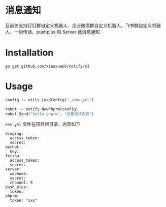 # 消息通知

目前仅支持钉钉群自定义机器人、企业微信群自定义机器人、飞书群自定义机器人、一封传话、pushplus 和 Server 酱消息通知

# Installation

    go get github.com/xiaoxuan6/notify/v3

# Usage

```php
config := utils.LoadConfig("./env.yml")

robot := notify.NewPhprm(config)
robot.Send("hello phprm", "这是测试内容")
```

`env.yml` 文件在项目根目录，内容如下

```bigquery
dinging:
  access_token:
  secret:
wechat:
  key:
feishu:
  access_token:
  secret:
server:
  webhook:
  secret:
  channel: 9
push_plus:
  token:
phprm:
  token: "xxx"
```